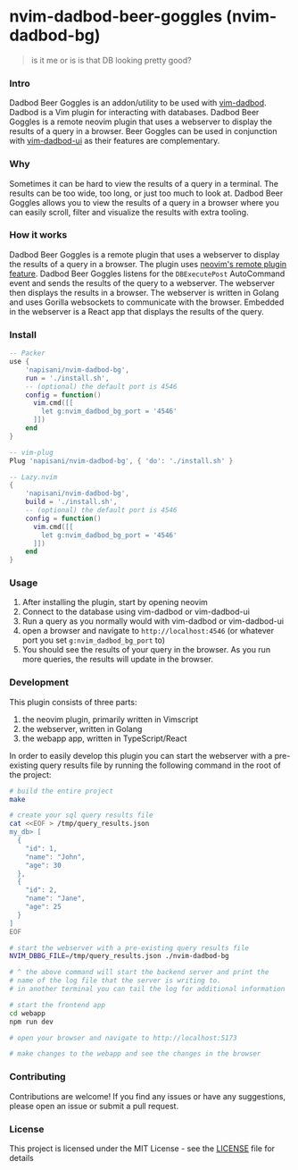 # nvim-dadbod-beer-goggles (nvim-dadbod-bg)
> is it me or is is that DB looking pretty good? 

### Intro

Dadbod Beer Goggles is an addon/utility to be used with [vim-dadbod](https://github.com/tpope/vim-dadbod). Dadbod is a Vim plugin for interacting with databases. 
Dadbod Beer Goggles is a remote neovim plugin that uses a webserver to display the results of a query in a browser. Beer Goggles can be used in conjunction with [vim-dadbod-ui](https://github.com/kristijanhusak/vim-dadbod-ui) as their features are complementary.

### Why

Sometimes it can be hard to view the results of a query in a terminal. The results can be too wide, too long, or just too much to look at. 
Dadbod Beer Goggles allows you to view the results of a query in a browser where you can easily scroll, filter and visualize the results with extra tooling. 


### How it works

Dadbod Beer Goggles is a remote plugin that uses a webserver to display the results of a query in a browser. The plugin uses [neovim's remote plugin feature](https://neovim.io/doc/user/remote_plugin.html). 
Dadbod Beer Goggles listens for the `DBExecutePost` AutoCommand event and sends the results of the query to a webserver. 
The webserver then displays the results in a browser. The webserver is written in Golang and uses Gorilla websockets to communicate with the browser. Embedded in the webserver is a React app that displays the results of the query. 

### Install

```lua
-- Packer
use {
    'napisani/nvim-dadbod-bg',
    run = './install.sh',
    -- (optional) the default port is 4546
    config = function()
      vim.cmd([[
        let g:nvim_dadbod_bg_port = '4546'
      ]])
    end
}

-- vim-plug
Plug 'napisani/nvim-dadbod-bg', { 'do': './install.sh' }

-- Lazy.nvim
{
    'napisani/nvim-dadbod-bg',
    build = './install.sh',
    -- (optional) the default port is 4546
    config = function()
      vim.cmd([[
        let g:nvim_dadbod_bg_port = '4546'
      ]])
    end
}

```

### Usage

1. After installing the plugin, start by opening neovim 
2. Connect to the database using vim-dadbod or vim-dadbod-ui
3. Run a query as you normally would with vim-dadbod or vim-dadbod-ui 
4. open a browser and navigate to `http://localhost:4546` (or whatever port you set `g:nvim_dadbod_bg_port` to) 
5. You should see the results of your query in the browser. As you run more queries, the results will update in the browser.


### Development

This plugin consists of three parts: 
1. the neovim plugin, primarily written in Vimscript 
2. the webserver, written in Golang
3. the webapp app, written in TypeScript/React


In order to easily develop this plugin you can start the webserver with a pre-existing query results file by running the following command in the root of the project:

```bash
# build the entire project
make

# create your sql query results file 
cat <<EOF > /tmp/query_results.json
my_db> [
  {
    "id": 1,
    "name": "John",
    "age": 30
  },
  {
    "id": 2,
    "name": "Jane",
    "age": 25
  }
]
EOF

# start the webserver with a pre-existing query results file
NVIM_DBBG_FILE=/tmp/query_results.json ./nvim-dadbod-bg 

# ^ the above command will start the backend server and print the 
# name of the log file that the server is writing to.
# in another terminal you can tail the log for additional information

# start the frontend app 
cd webapp
npm run dev

# open your browser and navigate to http://localhost:5173

# make changes to the webapp and see the changes in the browser
```

### Contributing

Contributions are welcome! If you find any issues or have any suggestions, please open an issue or submit a pull request.

### License

This project is licensed under the MIT License - see the [LICENSE](LICENSE) file for details
```

